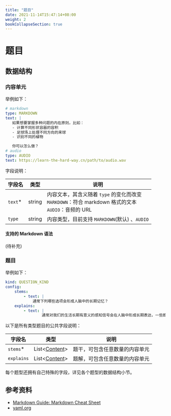 ```yaml
---
title: "题目"
date: 2021-11-14T15:47:14+08:00
weight: 2
bookCollapseSection: true
---
```


# 题目

## 数据结构

### 内容单元

举例如下：

```yaml
# markdown
type: MARKDOWN
text: |
   如果想要掌握多种问题的内在原则，比如：
   - 计算不同形状容器的容积
   - 足球场上处理不同方向的来球
   - 识别不同的植物

   你可以怎么做？
# audio
type: AUDIO
text: https://learn-the-hard-way.cn/path/to/audio.wav
```

字段说明：

| 字段名  | 类型   | 说明                                                         |
| ------- | ------ | ------------------------------------------------------------ |
| `text`* | string | 内容文本，其含义随着 `type` 的变化而改变<br />`MARKDOWN`：符合 markdown 格式的文本<br />`AUDIO`：音频的 URL |
| `type`  | string | 内容类型，目前支持 `MARKDOWN`(默认) 、`AUDIO`                |

#### 支持的 Markdown 语法

(待补充)

### 题目

举例如下：

```yaml
kind: QUESTION_KIND
config:
	stems:
		- text: |
		  	通常下列哪些选项会形成人脑中的长期记忆？
	explains:
		- text: |
				通常对我们的生活长期有意义的感知信号会在人脑中形成长期表达，一些即时有效，用后即废的信号会形成短期表达。
```

以下是所有类型题目的公共字段说明：

| 字段名     | 类型                                                         | 说明                           |
| ---------- | ------------------------------------------------------------ | ------------------------------ |
| `stems`*   | List<[Content](/nerds-docs/docs/content-hierarchy/questions/#内容单元)> | 题干，可包含任意数量的内容单元 |
| `explains` | List<[Content](/nerds-docs/docs/content-hierarchy/questions/#内容单元)> | 题解，可包含任意数量的内容单元 |

每个题型还拥有自己特殊的字段，详见各个题型的数据结构小节。

## 参考资料

* [Markdown Guide: Markdown Cheat Sheet](https://www.markdownguide.org/cheat-sheet/)
* [yaml.org](https://yaml.org/)